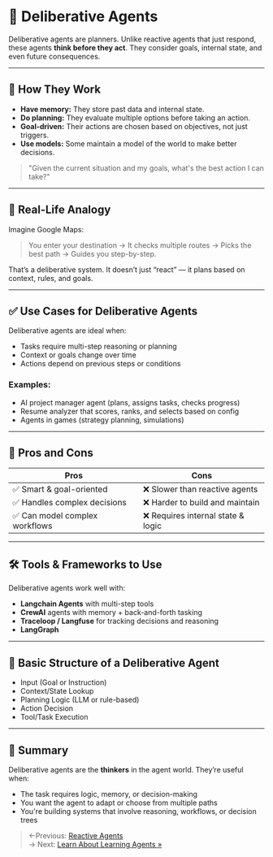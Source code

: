 # 🧭 Deliberative Agents

Deliberative agents are planners. Unlike reactive agents that just respond, these agents **think before they act**. They consider goals, internal state, and even future consequences.

---

## 🧠 How They Work

- **Have memory:** They store past data and internal state.
- **Do planning:** They evaluate multiple options before taking an action.
- **Goal-driven:** Their actions are chosen based on objectives, not just triggers.
- **Use models:** Some maintain a model of the world to make better decisions.

> "Given the current situation and my goals, what's the best action I can take?"

---

## 🔄 Real-Life Analogy

Imagine Google Maps:
> You enter your destination → It checks multiple routes → Picks the best path → Guides you step-by-step.

That’s a deliberative system. It doesn’t just “react” — it plans based on context, rules, and goals.

---

## ✅ Use Cases for Deliberative Agents

Deliberative agents are ideal when:
- Tasks require multi-step reasoning or planning
- Context or goals change over time
- Actions depend on previous steps or conditions

### Examples:
- AI project manager agent (plans, assigns tasks, checks progress)
- Resume analyzer that scores, ranks, and selects based on config
- Agents in games (strategy planning, simulations)

---

## 🔧 Pros and Cons

| Pros                          | Cons                              |
|-------------------------------|-----------------------------------|
| ✅ Smart & goal-oriented       | ❌ Slower than reactive agents     |
| ✅ Handles complex decisions   | ❌ Harder to build and maintain    |
| ✅ Can model complex workflows | ❌ Requires internal state & logic |

---

## 🛠️ Tools & Frameworks to Use

Deliberative agents work well with:
- **Langchain Agents** with multi-step tools
- **CrewAI** agents with memory + back-and-forth tasking
- **Traceloop / Langfuse** for tracking decisions and reasoning
- **LangGraph**

---

## 🧠 Basic Structure of a Deliberative Agent
- Input (Goal or Instruction)
- Context/State Lookup
- Planning Logic (LLM or rule-based)
- Action Decision
- Tool/Task Execution


---

## 📌 Summary

Deliberative agents are the **thinkers** in the agent world. They’re useful when:
- The task requires logic, memory, or decision-making
- You want the agent to adapt or choose from multiple paths
- You're building systems that involve reasoning, workflows, or decision trees

>←Previous: [Reactive Agents](02_reactive-agents.md)  
> → Next: [Learn About Learning Agents »](04_learning-agents.md)
